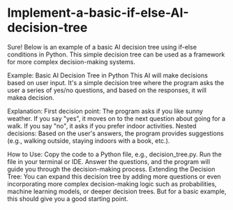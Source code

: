 # Implement-a-basic-if-else-AI-decision-tree

Sure! Below is an example of a basic AI decision tree using if-else conditions in Python. This simple decision tree can be used as a framework for more complex decision-making systems.

Example: Basic AI Decision Tree in Python
This AI will make decisions based on user input. It's a simple decision tree where the program asks the user a series of yes/no questions, and based on the responses, it will makea decision.

Explanation:
First decision point: The program asks if you like sunny weather. If you say "yes", it moves on to the next question about going for a walk. If you say "no", it asks if you prefer indoor activities.
Nested decisions: Based on the user's answers, the program provides suggestions (e.g., walking outside, staying indoors with a book, etc.).

How to Use:
Copy the code to a Python file, e.g., decision_tree.py.
Run the file in your terminal or IDE.
Answer the questions, and the program will guide you through the decision-making process.
Extending the Decision Tree:
You can expand this decision tree by adding more questions or even incorporating more complex decision-making logic such as probabilities, machine learning models, or deeper decision trees. But for a basic example, this should give you a good starting point.
